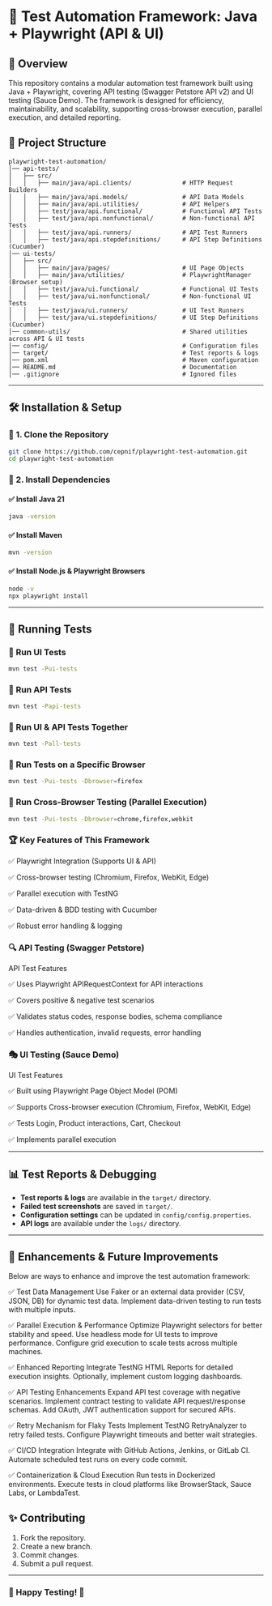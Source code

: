 # 🚀 Test Automation Framework: Java + Playwright (API & UI)

## 📌 Overview
This repository contains a modular automation test framework built using Java + Playwright, covering API testing (Swagger Petstore API v2) and UI testing (Sauce Demo). The framework is designed for efficiency, maintainability, and scalability, supporting cross-browser execution, parallel execution, and detailed reporting.
## 📁 Project Structure
```
playwright-test-automation/
│── api-tests/
│   ├── src/
│   │   ├── main/java/api.clients/              # HTTP Request Builders
│   │   ├── main/java/api.models/               # API Data Models
│   │   ├── main/java/api.utilities/            # API Helpers
│   │   ├── test/java/api.functional/           # Functional API Tests
│   │   ├── test/java/api.nonfunctional/        # Non-functional API Tests
│   │   ├── test/java/api.runners/              # API Test Runners
│   │   ├── test/java/api.stepdefinitions/      # API Step Definitions (Cucumber)
│── ui-tests/
│   ├── src/
│   │   ├── main/java/pages/                    # UI Page Objects
│   │   ├── main/java/utilities/                # PlaywrightManager (Browser setup)
│   │   ├── test/java/ui.functional/            # Functional UI Tests
│   │   ├── test/java/ui.nonfunctional/         # Non-functional UI Tests
│   │   ├── test/java/ui.runners/               # UI Test Runners
│   │   ├── test/java/ui.stepdefinitions/       # UI Step Definitions (Cucumber)
│── common-utils/                               # Shared utilities across API & UI tests
│── config/                                     # Configuration files
│── target/                                     # Test reports & logs
│── pom.xml                                     # Maven configuration
│── README.md                                   # Documentation
│── .gitignore                                  # Ignored files
```

---

## 🛠️ Installation & Setup

### **🔹 1. Clone the Repository**
```sh
git clone https://github.com/cepnif/playwright-test-automation.git
cd playwright-test-automation
```

### **🔹 2. Install Dependencies**

#### ✅ **Install Java 21**
```sh
java -version
```

#### ✅ **Install Maven**
```sh
mvn -version
```

#### ✅ **Install Node.js & Playwright Browsers**
```sh
node -v
npx playwright install
```

---

## 🚀 Running Tests

### **🔹 Run UI Tests**
```sh
mvn test -Pui-tests
```

### **🔹 Run API Tests**
```sh
mvn test -Papi-tests
```

### **🔹 Run UI & API Tests Together**
```sh
mvn test -Pall-tests
```

### **🔹 Run Tests on a Specific Browser**
```sh
mvn test -Pui-tests -Dbrowser=firefox
```

### **🔹 Run Cross-Browser Testing (Parallel Execution)**
```sh
mvn test -Pui-tests -Dbrowser=chrome,firefox,webkit
```


### 🏆 Key Features of This Framework

✅ Playwright Integration (Supports UI & API)

✅ Cross-browser testing (Chromium, Firefox, WebKit, Edge)

✅ Parallel execution with TestNG

✅ Data-driven & BDD testing with Cucumber

✅ Robust error handling & logging


### 🔍 API Testing (Swagger Petstore)
API Test Features

✅ Uses Playwright APIRequestContext for API interactions

✅ Covers positive & negative test scenarios

✅ Validates status codes, response bodies, schema compliance

✅ Handles authentication, invalid requests, error handling

### 🎭 UI Testing (Sauce Demo)
UI Test Features

✅ Built using Playwright Page Object Model (POM)

✅ Supports Cross-browser execution (Chromium, Firefox, WebKit, Edge)

✅ Tests Login, Product interactions, Cart, Checkout

✅ Implements parallel execution


---

## 📊 Test Reports & Debugging
- **Test reports & logs** are available in the `target/` directory.
- **Failed test screenshots** are saved in `target/`.
- **Configuration settings** can be updated in `config/config.properties`.
- **API logs** are available under the `logs/` directory.

---

## 🔧 Enhancements & Future Improvements

Below are ways to enhance and improve the test automation framework:

✅ Test Data Management
 Use Faker or an external data provider (CSV, JSON, DB) for dynamic test data.
Implement data-driven testing to run tests with multiple inputs.

✅ Parallel Execution & Performance
Optimize Playwright selectors for better stability and speed.
Use headless mode for UI tests to improve performance.
Configure grid execution to scale tests across multiple machines.

✅ Enhanced Reporting
Integrate TestNG HTML Reports for detailed execution insights.
Optionally, implement custom logging dashboards.

✅ API Testing Enhancements
Expand API test coverage with negative scenarios.
Implement contract testing to validate API request/response schemas.
Add OAuth, JWT authentication support for secured APIs.

✅ Retry Mechanism for Flaky Tests
Implement TestNG RetryAnalyzer to retry failed tests.
Configure Playwright timeouts and better wait strategies.

✅ CI/CD Integration
Integrate with GitHub Actions, Jenkins, or GitLab CI.
Automate scheduled test runs on every code commit.

✅ Containerization & Cloud Execution
Run tests in Dockerized environments.
Execute tests in cloud platforms like BrowserStack, Sauce Labs, or LambdaTest.


## ✨ Contributing

1. Fork the repository.
2. Create a new branch.
3. Commit changes.
4. Submit a pull request.

---

### 🚀 Happy Testing! 🎯
